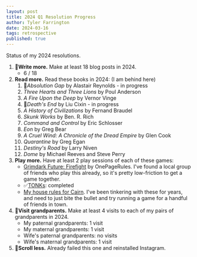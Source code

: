 ```yaml
---
layout: post
title: 2024 Q1 Resolution Progress
author: Tyler Farrington
date: 2024-03-16
tags: retrospective
published: true
---
```


Status of my 2024 resolutions.

1. 🚧**Write more.** Make at least 18 blog posts in 2024.
    - 6 / 18
2. **Read more.** Read these books in 2024: (I am behind here)
    1. 🚧*Absolution Gap* by Alastair Reynolds - in progress
    2. *Three Hearts and Three Lions* by Poul Anderson
    3. *A Fire Upon the Deep* by Vernor Vinge
    4. 🚧*Death's End* by Liu Cixin - in progress
    5. *A History of Civilizations* by Fernand Braudel
    6. *Skunk Works* by Ben. R. Rich
    7. *Command and Control* by Eric Schlosser
    8. *Eon* by Greg Bear
    9. *A Cruel Wind: A Chronicle of the Dread Empire* by Glen Cook
    10. *Quarantine* by Greg Egan
    11. *Destiny's Road* by Larry Niven
    12. *Dome* by Michael Reeves and Steve Perry
3. **Play more.** Have at least 2 play sessions of each of these games:
    - [Grimdark Future: Firefight](https://www.onepagerules.com/games/grimdark-future-firefight) by OnePageRules. I've found a local group of friends who play this already, so it's pretty low-friction to get a game together.
    - ✅[TONKs](https://28magcom.files.wordpress.com/2023/05/tonks.pdf): completed
    - [My house rules for Cairn](https://underwaterowlbear.github.io/pages/rules.html). I've been tinkering with these for years, and need to just bite the bullet and try running a game for a handful of friends in town.
4. 🚧**Visit grandparents.** Make at least 4 visits to each of my pairs of grandparents in 2024.
    - My paternal grandparents: 1 visit
    - My maternal grandparents: 1 visit
    - Wife's paternal grandparents: no visits
    - Wife's maternal grandparents: 1 visit
5. 🚫**Scroll less.** Already failed this one and reinstalled Instagram.